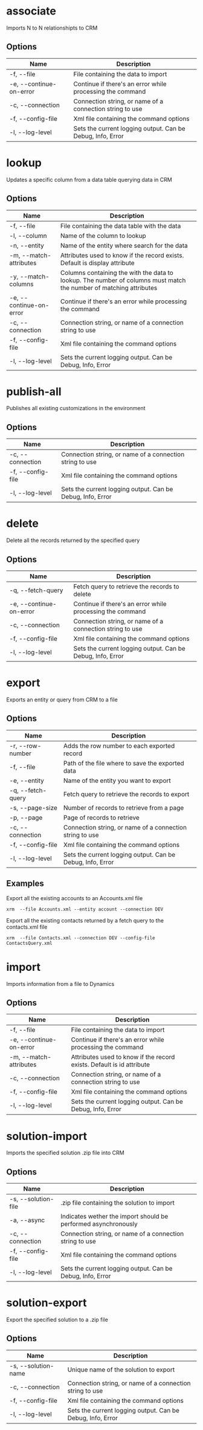 # associate

Imports N to N relationshipts to CRM

## Options

Name | Description
--- | ---
-f, --file | File containing the data to import
-e, --continue-on-error | Continue if there&#39;s an error while processing the command
-c, --connection | Connection string, or name of a connection string to use
-f, --config-file | Xml file containing the command options
-l, --log-level | Sets the current logging output. Can be Debug, Info, Error


# lookup

Updates a specific column from a data table querying data in CRM

## Options

Name | Description
--- | ---
-f, --file | File containing the data table with the data
-l, --column | Name of the column to lookup
-n, --entity | Name of the entity where search for the data
-m, --match-attributes | Attributes used to know if the record exists. Default is display attribute
-y, --match-columns | Columns containing the with the data to lookup. The number of columns must match the number of matching attributes
-e, --continue-on-error | Continue if there&#39;s an error while processing the command
-c, --connection | Connection string, or name of a connection string to use
-f, --config-file | Xml file containing the command options
-l, --log-level | Sets the current logging output. Can be Debug, Info, Error


# publish-all

Publishes all existing customizations in the environment

## Options

Name | Description
--- | ---
-c, --connection | Connection string, or name of a connection string to use
-f, --config-file | Xml file containing the command options
-l, --log-level | Sets the current logging output. Can be Debug, Info, Error


# delete

Delete all the records returned by the specified query

## Options

Name | Description
--- | ---
-q, --fetch-query | Fetch query to retrieve the records to delete
-e, --continue-on-error | Continue if there&#39;s an error while processing the command
-c, --connection | Connection string, or name of a connection string to use
-f, --config-file | Xml file containing the command options
-l, --log-level | Sets the current logging output. Can be Debug, Info, Error


# export

Exports an entity or query from CRM to a file

## Options

Name | Description
--- | ---
-r, --row-number | Adds the row number to each exported record
-f, --file | Path of the file where to save the exported data
-e, --entity | Name of the entity you want to export
-q, --fetch-query | Fetch query to retrieve the records to export
-s, --page-size | Number of records to retrieve from a page
-p, --page | Page of records to retrieve
-c, --connection | Connection string, or name of a connection string to use
-f, --config-file | Xml file containing the command options
-l, --log-level | Sets the current logging output. Can be Debug, Info, Error


## Examples
Export all the existing accounts to an Accounts.xml file
```
xrm  --file Accounts.xml --entity account --connection DEV
```
Export all the existing contacts returned by a fetch query to the contacts.xml file
```
xrm  --file Contacts.xml --connection DEV --config-file ContactsQuery.xml
```

# import

Imports information from a file to Dynamics

## Options

Name | Description
--- | ---
-f, --file | File containing the data to import
-e, --continue-on-error | Continue if there&#39;s an error while processing the command
-m, --match-attributes | Attributes used to know if the record exists. Default is id attribute
-c, --connection | Connection string, or name of a connection string to use
-f, --config-file | Xml file containing the command options
-l, --log-level | Sets the current logging output. Can be Debug, Info, Error


# solution-import

Imports the specified solution .zip file into CRM

## Options

Name | Description
--- | ---
-s, --solution-file | .zip file containing the solution to import
-a, --async | Indicates wether the import should be performed asynchronously
-c, --connection | Connection string, or name of a connection string to use
-f, --config-file | Xml file containing the command options
-l, --log-level | Sets the current logging output. Can be Debug, Info, Error


# solution-export

Export the specified solution to a .zip file

## Options

Name | Description
--- | ---
-s, --solution-name | Unique name of the solution to export
-c, --connection | Connection string, or name of a connection string to use
-f, --config-file | Xml file containing the command options
-l, --log-level | Sets the current logging output. Can be Debug, Info, Error


